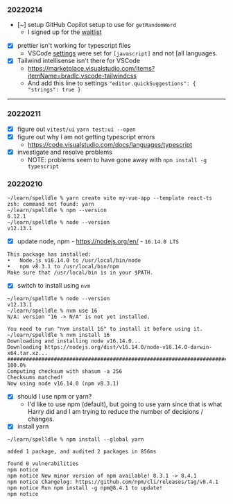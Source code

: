 ### 20220214

- [~] setup GitHub Copilot setup to use for `getRandomWord`
  - I signed up for the [waitlist](https://github.com/features/copilot/signup)
- [x] prettier isn't working for typescript files
  - VSCode [settings](https://marketplace.visualstudio.com/items?itemName=esbenp.prettier-vscode#default-formatter) were set for `[javascript]` and not [all languages.
- [x] Tailwind intellisense isn't there for VSCode
  - <https://marketplace.visualstudio.com/items?itemName=bradlc.vscode-tailwindcss>
  - And add this line to settings `"editor.quickSuggestions": { "strings": true }`

---

### 20220211

- [x] figure out `vitest/ui`
      `yarn test:ui --open`
- [x] figure out why I am not getting typescript errors
  - <https://code.visualstudio.com/docs/languages/typescript>
- [x] investigate and resolve problems
  - NOTE: problems seem to have gone away with `npm install -g typescript`

### 20220210

```
~/learn/spelldle % yarn create vite my-vue-app --template react-ts
zsh: command not found: yarn
~/learn/spelldle % npm --version
6.12.1
~/learn/spelldle % node --version
v12.13.1
```

- [x] update node, npm - https://nodejs.org/en/ - `16.14.0 LTS`

```
This package has installed:
•	Node.js v16.14.0 to /usr/local/bin/node
•	npm v8.3.1 to /usr/local/bin/npm
Make sure that /usr/local/bin is in your $PATH.
```

- [x] switch to install using `nvm`

```
~/learn/spelldle % node --version
v12.13.1
~/learn/spelldle % nvm use 16
N/A: version "16 -> N/A" is not yet installed.

You need to run "nvm install 16" to install it before using it.
~/learn/spelldle % nvm install 16
Downloading and installing node v16.14.0...
Downloading https://nodejs.org/dist/v16.14.0/node-v16.14.0-darwin-x64.tar.xz...
################################################################################################# 100.0%
Computing checksum with shasum -a 256
Checksums matched!
Now using node v16.14.0 (npm v8.3.1)
```

- [x] should I use npm or yarn?
  - I'd like to use npm (default), but going to use yarn since that is what Harry did and I am trying to reduce the number of decisions / changes.
- [x] install yarn

```
~/learn/spelldle % npm install --global yarn

added 1 package, and audited 2 packages in 856ms

found 0 vulnerabilities
npm notice
npm notice New minor version of npm available! 8.3.1 -> 8.4.1
npm notice Changelog: https://github.com/npm/cli/releases/tag/v8.4.1
npm notice Run npm install -g npm@8.4.1 to update!
npm notice
```
